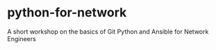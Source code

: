 # python-for-network
A short workshop on the basics of Git Python and Ansible for Network Engineers
